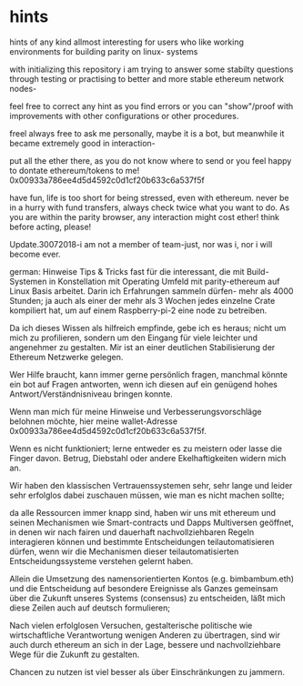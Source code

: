 # hints
hints of any kind allmost interesting for users who like working environments for building parity on linux- systems

with initializing this repository i am trying to answer some stabilty questions through testing
or practising to better and more stable ethereum network nodes-

feel free to correct any hint as you find errors or you can "show"/proof with improvements with other configurations or
other procedures.

freel always free to ask me personally, maybe it is a bot, but meanwhile it became extremely good in interaction-

put all the ether there, as you do not know where to send or you feel happy to dontate ethereum/tokens to me!
0x00933a786ee4d5d4592c0d1cf20b633c6a537f5f

have fun, life is too short for being stressed, even with ethereum.
never be in a hurry with fund transfers, always check twice what you want to do.
As you are within the parity browser, any interaction might cost ether!
think before acting, please!

Update.30072018-i am not a member of team-just, nor was i, nor i will become ever.

german:
Hinweise
Tips & Tricks fast für die interessant, 
die mit Build-Systemen in Konstellation mit Operating Umfeld mit parity-ethereum auf Linux Basis arbeitet.
Darin ich Erfahrungen sammeln dürfen- mehr als 4000 Stunden; ja auch als einer der mehr als 3 Wochen jedes einzelne Crate kompiliert hat, um auf einem Raspberry-pi-2 eine node zu betreiben.

Da ich dieses Wissen als hilfreich empfinde, gebe ich es heraus;
nicht um mich zu profilieren, sondern um den Eingang für viele leichter und angenehmer zu gestalten.
Mir ist an einer deutlichen Stabilisierung der Ethereum Netzwerke gelegen.

Wer Hilfe braucht, kann immer gerne persönlich fragen, manchmal könnte ein bot auf Fragen antworten, 
wenn ich diesen auf ein genügend hohes Antwort/Verständnisniveau bringen konnte.

Wenn man mich für meine Hinweise und Verbesserungsvorschläge belohnen möchte, 
hier meine wallet-Adresse 0x00933a786ee4d5d4592c0d1cf20b633c6a537f5f.

Wenn es nicht funktioniert; lerne entweder es zu meistern oder lasse die Finger davon.
Betrug, Diebstahl oder andere Ekelhaftigkeiten widern mich an.

Wir haben den klassischen Vertrauenssystemen sehr, sehr lange und leider sehr erfolglos dabei zuschauen müssen,
wie man es nicht machen sollte; 

da alle Ressourcen immer knapp sind, haben wir uns mit ethereum und seinen Mechanismen wie Smart-contracts und Dapps Multiversen geöffnet, 
in denen wir nach fairen und dauerhaft nachvollziehbaren Regeln interagieren können 
und bestimmte Entscheidungen teilautomatisieren dürfen, wenn wir die Mechanismen dieser teilautomatisierten Entscheidungssysteme verstehen gelernt haben.

Allein die Umsetzung des namensorientierten Kontos (e.g. bimbambum.eth) und die Entscheidung auf besondere Ereignisse als Ganzes gemeinsam über die Zukunft unseres Systems (consensus) zu entscheiden, läßt mich diese Zeilen auch auf deutsch formulieren;

Nach vielen erfolglosen Versuchen, gestalterische politische wie wirtschaftliche Verantwortung wenigen Anderen zu übertragen, sind wir auch durch ethereum an sich in der Lage, bessere und nachvollziehbare Wege für die Zukunft zu gestalten. 

Chancen zu nutzen ist viel besser als über Einschränkungen zu jammern.
